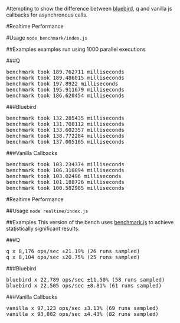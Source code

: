 Attempting to show the difference between [bluebird](https://github.com/petkaantonov/bluebird), [q](https://github.com/kriskowal/q) and vanilla js callbacks for asynchronous calls.

#Realtime Performance

#Usage
`node benchmark/index.js`

##Examples
examples run using 1000 parallel executions

###Q
<pre>
benchmark took 189.762711 milliseconds
benchmark took 189.486015 milliseconds
benchmark took 197.8922 milliseconds
benchmark took 195.911679 milliseconds
benchmark took 186.620454 milliseconds
</pre>

###Bluebird
<pre>
benchmark took 132.285435 milliseconds
benchmark took 131.708112 milliseconds
benchmark took 133.602357 milliseconds
benchmark took 138.772284 milliseconds
benchmark took 137.005165 milliseconds
</pre>

###Vanilla Callbacks
<pre>
benchmark took 103.234374 milliseconds
benchmark took 106.310094 milliseconds
benchmark took 103.02496 milliseconds
benchmark took 101.188726 milliseconds
benchmark took 100.582985 milliseconds
</pre>

#Realtime Performance

##Usage
`node realtime/index.js`

##Examples
This version of the bench uses [benchmark.js](https://github.com/bestiejs/benchmark.js) to achieve statistically significant results.

###Q
<pre>
q x 8,176 ops/sec ±21.19% (26 runs sampled)
q x 8,104 ops/sec ±20.75% (25 runs sampled)
</pre>

###Bluebird
<pre>
bluebird x 22,789 ops/sec ±11.50% (58 runs sampled)
bluebird x 22,505 ops/sec ±8.81% (61 runs sampled)
</pre>

###Vanilla Callbacks
<pre>
vanilla x 97,123 ops/sec ±3.13% (69 runs sampled)
vanilla x 93,882 ops/sec ±4.43% (82 runs sampled)
</pre>